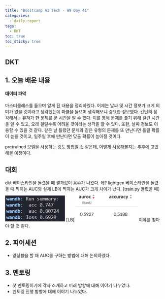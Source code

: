 ```yaml
---
title: "Boostcamp AI Tech - W9 Day 41"
categories:
  - daily-report
tags:
  - DKT
toc: true
toc_sticky: true
---
```


## DKT

## 1. 오늘 배운 내용
#### 데이터 파악
마스터클래스를 들으며 알게 된 내용을 정리하였다.
어제는 날짜 및 시간 정보가 크게 의미가 없을 것이라고 생각했는데 마클을 들으며 생각해보니 중요한 정보였다. 간단히 생각해서는 유저가 한 문제를 푼 시간을 알 수 있다. 이를 통해 문제를 풀기 위해 걸린 시간을 알 수 있고, 오래 걸릴수록 어려울 것이라는 생각을 할 수 있다. 
또한, 날짜 정보도 이용할 수 있을 것 같다. 같은 날 틀렸던 문제와 같은 유형의 문제를 또 만난다면 틀릴 확률이 높을 것이고, 일주일 후에 만난다면 맞출 확률이 높아질 것이다. 

pretrained 모델을 사용하는 것도 방법일 것 같은데, 어떻게 사용해볼지는 추후에 고민해볼 예정이다.

## 대회
dkt 베이스라인을 돌렸을 때 결과값이 음수가 나왔다. 왜?
lightgcn 베이스라인을 돌렸을 때 찍히는 AUC와 실제 LB에 찍히는 AUC가 크게 차이가 났다.
[train.py 돌렸을 때]
![image](../../assets/img/lightgcn_result.PNG)
[LB]
![image](../../assets/img/lightgcn_result_2.PNG)
이유를 찾아야 할 것 같다.

## 2. 피어세션
- 앙상블을 할 때 AUC를 구하는 방법에 대해 논의하였다.

## 3. 멘토링
- 첫 멘토링이기에 각자 소개하고 미래 방향에 대해 이야기 나누었다.
- 멘토링 진행 방향에 대해 이야기 나누었다.